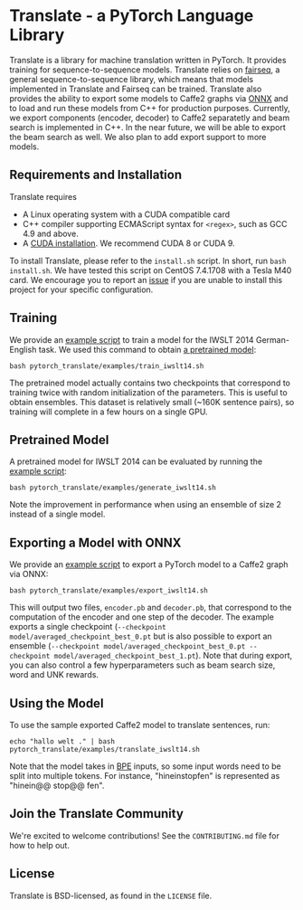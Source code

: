 # Translate - a PyTorch Language Library

Translate is a library for machine translation written in PyTorch. It provides training for sequence-to-sequence models. Translate relies on [fairseq](https://github.com/pytorch/fairseq), a general sequence-to-sequence library, which means that models implemented in Translate and Fairseq can be trained. Translate also provides the ability to export some models to Caffe2 graphs via [ONNX](https://onnx.ai/) and to load and run these models from C++ for production purposes. Currently, we export components (encoder, decoder) to Caffe2 separatetly and beam search is implemented in C++. In the near future, we will be able to export the beam search as well. We also plan to add export support to more models.

## Requirements and Installation

Translate requires
* A Linux operating system with a CUDA compatible card
* C++ compiler supporting ECMAScript syntax for `<regex>`, such as GCC 4.9 and above.
* A [CUDA installation](https://docs.nvidia.com/cuda/). We recommend CUDA 8 or CUDA 9.

To install Translate, please refer to the `install.sh` script. In short, run `bash install.sh`. We have tested this script on CentOS 7.4.1708 with a Tesla M40 card. We encourage you to report an [issue](https://github.com/pytorch/translate/issues) if you are unable to install this project for your specific configuration.

## Training

We provide an [example script](https://github.com/pytorch/translate/blob/master/pytorch_translate/examples/train_iwslt14.sh) to train a model for the IWSLT 2014 German-English task. We used this command to obtain [a pretrained model](https://download.pytorch.org/models/translate/iwslt14/model.tar.gz):

```
bash pytorch_translate/examples/train_iwslt14.sh
```

The pretrained model actually contains two checkpoints that correspond to training twice with random initialization of the parameters. This is useful to obtain ensembles. This dataset is relatively small (~160K sentence pairs), so training will complete in a few hours on a single GPU.

## Pretrained Model

A pretrained model for IWSLT 2014 can be evaluated by running the [example script](https://github.com/pytorch/translate/blob/master/pytorch_translate/examples/generate_iwslt14.sh):

```
bash pytorch_translate/examples/generate_iwslt14.sh
```

Note the improvement in performance when using an ensemble of size 2 instead of a single model.

## Exporting a Model with ONNX

We provide an [example script](https://github.com/pytorch/translate/blob/master/pytorch_translate/examples/export_iwslt14.sh) to export a PyTorch model to a Caffe2 graph via ONNX:

```
bash pytorch_translate/examples/export_iwslt14.sh
```

This will output two files, `encoder.pb` and `decoder.pb`, that correspond to the computation of the encoder and one step of the decoder. The example exports a single checkpoint (`--checkpoint model/averaged_checkpoint_best_0.pt` but is also possible to export an ensemble (`--checkpoint model/averaged_checkpoint_best_0.pt --checkpoint model/averaged_checkpoint_best_1.pt`). Note that during export, you can also control a few hyperparameters such as beam search size, word and UNK rewards.

## Using the Model

To use the sample exported Caffe2 model to translate sentences, run:

```
echo "hallo welt ." | bash pytorch_translate/examples/translate_iwslt14.sh
```

Note that the model takes in [BPE](https://github.com/rsennrich/subword-nmt)
inputs, so some input words need to be split into multiple tokens.
For instance, "hineinstopfen" is represented as "hinein@@ stop@@ fen".

## Join the Translate Community

We're excited to welcome contributions! See the `CONTRIBUTING.md` file for how to help out.

## License
Translate is BSD-licensed, as found in the `LICENSE` file.
